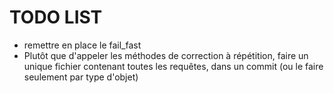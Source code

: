 # TODO LIST

* remettre en place le fail_fast
* Plutôt que d'appeler les méthodes de correction à répétition, faire un unique fichier contenant toutes les requêtes, dans un commit (ou le faire seulement par type d'objet)
